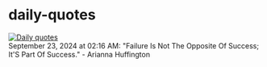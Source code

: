 # daily-quotes
[![Daily quotes](https://github.com/ceepu8/daily-quotes/actions/workflows/daily-quote.yml/badge.svg)](https://github.com/ceepu8/daily-quotes/actions/workflows/daily-quote.yml)<br/>
September 23, 2024 at 02:16 AM: "Failure Is Not The Opposite Of Success; It'S Part Of Success." - Arianna Huffington
